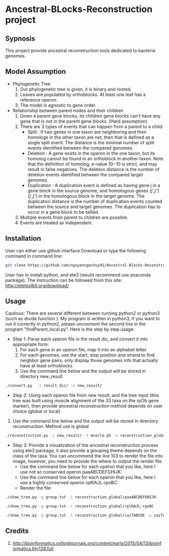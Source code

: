 # Ancestral-BLocks-Reconstruction project
## Sypnosis
This project provide ancestral reconstruction tools dedicated to bacteria genomes.

## Model Assumption
* Phylogenetic Tree
  1. Our phylogenetic tree is given, it is binary and rooted.
  2. Leaves are populated by orthoblocks. At least one leaf has a reference operon.
  3. The model is agnostic to gene order.
* Relationship between parent nodes and their children
  1. Given a parent gene blocks, its children gene blocks can't have any gene that is not in the parent gene blocks. (Hard assumption)
  2. There are 3 types of events that can happen from a parent to a child:
     * Split      : If two genes in one taxon are neighboring and their homologs in the other taxon are not, then that is defined as a single split event. The distance is the minimal number of split events identified between the compared genomes.
     * Deletion    : A gene exists in the operon in the one taxon, but its homolog cannot be found in an orthoblock in another taxon. Note that the definition of homolog, e-value 10−10 is strict, and may result in false negatives. The deletion distance is the number of deletion events identified between the compared target genomes.
     * Duplication : A duplication event is defined as having gene j in a gene block in the source genome, and homologous genes (j′,j″)(j′,j″) in the homologous block in the target genome. The duplication distance is the number of duplication events counted between the source and target genomes. The duplication has to occur in a gene block to be tallied.
  3. Multiple events from parent to children are possible.
  4. Events are treated as independent.

## Installation
User can either use github interface Download or type the following command in command line:
```bash
git clone https://github.com/nguyenngochuy91/Ancestral-Blocks-Reconstruction
```
User has to install python, and ete3 (would recommend use anaconda package). The instruction can be followed from this site:
http://etetoolkit.org/download/

## Usage

Cautious:
There are several different between running python2 or python3 (such as divide function
). My program is written in python3, if you want to run it correctly in python2, please uncooment the second line in the program "findParent_local.py".
Here is the step by step usage:
* Step 1: Parse each operon file in the result dic, and convert it into appropriate form:
  1. For each gene in an operon file, map it into an alphabet letter
  2. For each genomes, use the start, stop position and strand to find neighbor gene pairs, only display those genomes info that actually have at least orthoblocks
  3. Use the command line below and the output will be stored in directory new_result
```bash
./convert.py  -i result_dic/ -o new_result/ 
```

* Step 2: Using each operon file from new result, and the tree input (this tree was built using muscle alignment of the 33 taxa on the rpOb gene marker), then provide ancestral reconstruction method depends on user choice (global or local)
 1. Use the command line below and the output will be stored in directory reconstruction. Method use is global
```bash
./reconstruction.py -i new_result/ -t muscle.ph -o reconstruction_global/ -m global 
```
* Step 3: Provide a visualization of the ancestral reconstruction process using ete3 package, it also provide a grouping theme depends on the class of the taxa. You can uncommend the line 103 to render the file into image, however, you need to provide the where to output the render file
  * Use the command line below for each operon that you like, here I use not so conserved operon paaABCDEFGHIJK:
  * Use the command line below for each operon that you like, here I use a highly conserved operon rplKAJL-rpoBC:
  * Render the file:
```bash
./show_tree.py -g group.txt -i reconstruction_global/paaABCDEFGHIJK 
```
```bash
./show_tree.py -g group.txt -i reconstruction_global/rplKAJL-rpoBC 
```

```bash
./show_tree.py -g group.txt -i reconstruction_global/caiTABCDE -o caiTABCDE_image
```

## Credits
1. http://bioinformatics.oxfordjournals.org/content/early/2015/04/13/bioinformatics.btv128.full 



